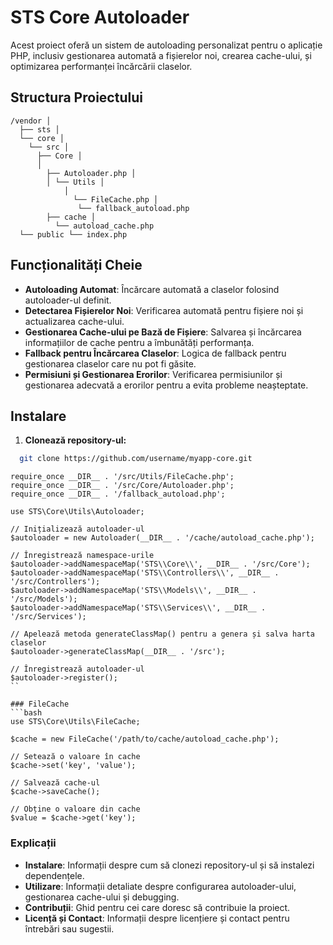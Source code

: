 # STS Core Autoloader

Acest proiect oferă un sistem de autoloading personalizat pentru o aplicație PHP, inclusiv gestionarea automată a fișierelor noi, crearea cache-ului, și optimizarea performanței încărcării claselor. 

## Structura Proiectului
```
/vendor │
  ├── sts │
  └── core │
    └── src │
      ├── Core │
      │
        ├── Autoloader.php │
        │ └── Utils │
            │
              └── FileCache.php │
               └── fallback_autoload.php
        ├── cache │
          └── autoload_cache.php
  └── public └── index.php

```

## Funcționalități Cheie

- **Autoloading Automat**: Încărcare automată a claselor folosind autoloader-ul definit.
- **Detectarea Fișierelor Noi**: Verificarea automată pentru fișiere noi și actualizarea cache-ului.
- **Gestionarea Cache-ului pe Bază de Fișiere**: Salvarea și încărcarea informațiilor de cache pentru a îmbunătăți performanța.
- **Fallback pentru Încărcarea Claselor**: Logica de fallback pentru gestionarea claselor care nu pot fi găsite.
- **Permisiuni și Gestionarea Erorilor**: Verificarea permisiunilor și gestionarea adecvată a erorilor pentru a evita probleme neașteptate.

## Instalare

1. **Clonează repository-ul:**

```bash
  git clone https://github.com/username/myapp-core.git
```

```
require_once __DIR__ . '/src/Utils/FileCache.php';
require_once __DIR__ . '/src/Core/Autoloader.php';
require_once __DIR__ . '/fallback_autoload.php';

use STS\Core\Utils\Autoloader;

// Inițializează autoloader-ul
$autoloader = new Autoloader(__DIR__ . '/cache/autoload_cache.php');

// Înregistrează namespace-urile
$autoloader->addNamespaceMap('STS\\Core\\', __DIR__ . '/src/Core');
$autoloader->addNamespaceMap('STS\\Controllers\\', __DIR__ . '/src/Controllers');
$autoloader->addNamespaceMap('STS\\Models\\', __DIR__ . '/src/Models');
$autoloader->addNamespaceMap('STS\\Services\\', __DIR__ . '/src/Services');

// Apelează metoda generateClassMap() pentru a genera și salva harta claselor
$autoloader->generateClassMap(__DIR__ . '/src');

// Înregistrează autoloader-ul
$autoloader->register();
``

### FileCache
```bash
use STS\Core\Utils\FileCache;

$cache = new FileCache('/path/to/cache/autoload_cache.php');

// Setează o valoare în cache
$cache->set('key', 'value');

// Salvează cache-ul
$cache->saveCache();

// Obține o valoare din cache
$value = $cache->get('key');
```


### Explicații

- **Instalare**: Informații despre cum să clonezi repository-ul și să instalezi dependențele.
- **Utilizare**: Informații detaliate despre configurarea autoloader-ului, gestionarea cache-ului și debugging.
- **Contribuții**: Ghid pentru cei care doresc să contribuie la proiect.
- **Licență și Contact**: Informații despre licențiere și contact pentru întrebări sau sugestii.
